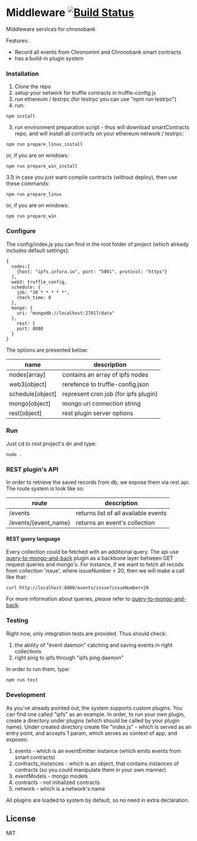 # Middleware [![Build Status](https://travis-ci.org/ega-forever/Middleware.svg?branch=master)](https://travis-ci.org/ega-forever/Middleware)

Middleware services for chronobank

Features:
  - Record all events from Chronomint and Chronobank smart contracts
  - has a build-in plugin system

### Installation

1) Clone the repo
2) setup your network for truffle contracts in truffle-config.js
3) run ethereum / testrpc (for testrpc you can use "npm run testrpc")
4) run:
```
npm install
```
3) run environment preparation script - thus will download smartContracts repo, and will install all contracts on your ethereum network / testrpc:
```
npm run prepare_linux_install
```
or, if you are on windows:
```
npm run prepare_win_install
```

3.1) in case you just want compile contracts (without deploy), then use these commands:
```
npm run prepare_linux
```
or, if you are on windows:
```
npm run prepare_win
```



### Configure
The config/index.js you can find in the root folder of project (which already includes default settings):

```
{
  nodes:[
    {host: "ipfs.infura.io", port: "5001", protocol: "https"}
  ],
  web3: truffle_config,
  schedule: {
    job: "30 * * * * *",
    check_time: 0
  },
  mongo: {
    uri: "mongodb://localhost:27017/data"
  },
    rest: {
    port: 8080
  }
}
```

The options are presented below:

| name | description|
| ------ | ------ |
| nodes[array]   | contains an array of ipfs nodes
| web3[object]   | rerefence to truffle-config.json
| schedule[object]   | represent cron job (for ipfs plugin)
| mongo[object]   | mongo uri connection string
| rest[object]   | rest plugin server options

### Run
Just cd to root project's dir and type:
```
node .
```

### REST plugin's API
In order to retrieve the saved records from db,
we expose them via rest api. The route system is look like so:

| route | description|
| ------ | ------ |
| /events   | returns list of all available events
| /events/{event_name}   | returns an event's collection

#### REST guery language

Every collection could be fetched with an additional query. The api use [query-to-mongo-and-back](https://github.com/ega-forever/query-to-mongo-and-back) plugin as a backbone layer between GET request queries and mongo's. For instance, if we want to fetch all recods from collection 'issue', where issueNumber < 20, then we will make a call like that:
```
curl http://localhost:8080/events/issue?issueNumber<20
```

For more information about queries, please refer to [query-to-mongo-and-back](https://github.com/ega-forever/query-to-mongo-and-back).


### Testing
Right now, only integration tests are provided. Thus should check:
1) the ability of "event daemon" catching and saving events in right collections
2) right ping to ipfs through "ipfs ping daemon"

In order to run them, type:
```sh
npm run test
```

### Development
As you've already pointed out, the system supports custom plugins. You can find one called "ipfs" as an example.
In order, to run your own plugin, create a directory under plugins (which should be called by your plugin name). Under created directory create file "index.js" - which is served as an entry point, and accepts 1 param, which serves as context of app, and exposes:
1) events - which is an eventEmitter instance (which emits events from smart contracts)
2) contracts_instances - which is an object, that contains instances of contracts (so you could manipulate them in your own manner)
3) eventModels - mongo models
4) contracts - not initialized contracts
5) network - which is a network's name

All plugins are loaded to system by default, so no need in extra declaration.



License
----

MIT